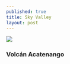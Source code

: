 ```yaml
---
published: true
title: Sky Valley
layout: post
---
```



![]({{site.baseurl}}/images/Acatenango-01.jpg)

### Volcán Acatenango
